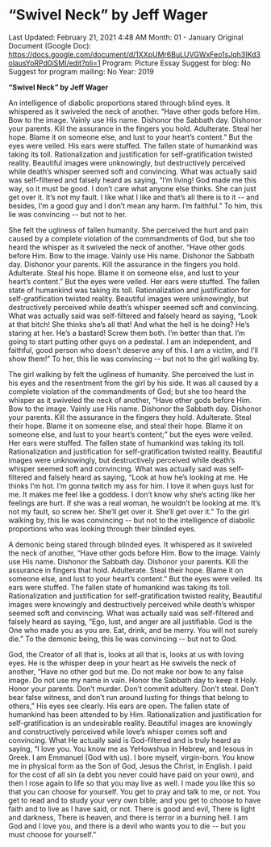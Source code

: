 # “Swivel Neck” by Jeff Wager

Last Updated: February 21, 2021 4:48 AM
Month: 01 - January
Original Document (Google Doc): https://docs.google.com/document/d/1XXpUMr6BuLUVGWxFeo1sJqh3IKd3olausYoRPd0iSMI/edit?pli=1
Program: Picture Essay
Suggest for blog: No
Suggest for program mailing: No
Year: 2019

**“Swivel Neck” by Jeff Wager**

An intelligence of diabolic proportions stared through blind eyes. It whispered as it swiveled the neck of another. “Have other gods before Him. Bow to the image. Vainly use His name. Dishonor the Sabbath day. Dishonor your parents. Kill the assurance in the fingers you hold. Adulterate. Steal her hope. Blame it on someone else, and lust to your heart’s content.” But the eyes were veiled. His ears were stuffed. The fallen state of humankind was taking its toll. Rationalization and justification for self-gratification twisted reality. Beautiful images were unknowingly, but destructively perceived while death’s whisper seemed soft and convincing. What was actually said was self-filtered and falsely heard as saying, “I’m living! God made me this way, so it must be good. I don’t care what anyone else thinks. She can just get over it. It’s not my fault. I like what I like and that’s all there is to it -- and besides, I’m a good guy and I don’t mean any harm. I’m faithful.” To him, this lie was convincing -- but not to her.

She felt the ugliness of fallen humanity. She perceived the hurt and pain caused by a complete violation of the commandments of God, but she too heard the whisper as it swiveled the neck of another. “Have other gods before Him. Bow to the image. Vainly use His name. Dishonor the Sabbath day. Dishonor your parents. Kill the assurance in the fingers you hold. Adulterate. Steal his hope. Blame it on someone else, and lust to your heart’s content.” But the eyes were veiled. Her ears were stuffed. The fallen state of humankind was taking its toll. Rationalization and justification for self-gratification twisted reality. Beautiful images were unknowingly, but destructively perceived while death’s whisper seemed soft and convincing. What was actually said was self-filtered and falsely heard as saying, “Look at that bitch! She thinks she’s all that! And what the hell is he doing? He’s staring at her. He’s a bastard! Screw them both. I’m better than that. I’m going to start putting other guys on a pedestal. I am an independent, and faithful, good person who doesn’t deserve any of this. I am a victim, and I’ll show them!” To her, this lie was convincing -- but not to the girl walking by.

The girl walking by felt the ugliness of humanity. She perceived the lust in his eyes and the resentment from the girl by his side. It was all caused by a complete violation of the commandments of God; but she too heard the whisper as it swiveled the neck of another, “Have other gods before Him. Bow to the image. Vainly use His name. Dishonor the Sabbath day. Dishonor your parents. Kill the assurance in the fingers they hold. Adulterate. Steal their hope. Blame it on someone else, and steal their hope. Blame it on someone else, and lust to your heart’s content;” but the eyes were veiled. Her ears were stuffed. The fallen state of humankind was taking its toll. Rationalization and justification for self-gratification twisted reality. Beautiful images were unknowingly, but destructively perceived while death’s whisper seemed soft and convincing. What was actually said was self-filtered and falsely heard as saying, “Look at how he’s looking at me. He thinks I’m hot. I’m gonna twitch my ass for him. I love it when guys lust for me. It makes me feel like a goddess. I don’t know why she’s acting like her feelings are hurt. If she was a real woman, he wouldn’t be looking at me. It’s not my fault, so screw her. She’ll get over it. She’ll get over it.” To the girl walking by, this lie was convincing -- but not to the intelligence of diabolic proportions who was looking through their blinded eyes.

A demonic being stared through blinded eyes. It whispered as it swiveled the neck of another, “Have other gods before Him. Bow to the image. Vainly use His name. Dishonor the Sabbath day. Dishonor your parents. Kill the assurance in fingers that hold. Adulterate. Steal their hope. Blame it on someone else, and lust to your heart’s content.” But the eyes were veiled. Its ears were stuffed. The fallen state of humankind was taking its toll. Rationalization and justification for self-gratification twisted reality, Beautiful images were knowingly and destructively perceived while death’s whisper seemed soft and convincing. What was actually said was self-filtered and falsely heard as saying, “Ego, lust, and anger are all justifiable. God is the One who made you as you are. Eat, drink, and be merry. You will not surely die.” To the demonic being, this lie was convincing -- but not to God.

God, the Creator of all that is, looks at all that is, looks at us with loving eyes. He is the whisper deep in your heart as He swivels the neck of another, “Have no other god but me. Do not make nor bow to any false image. Do not use my name in vain. Honor the Sabbath day to keep it Holy. Honor your parents. Don’t murder. Don’t commit adultery. Don’t steal. Don’t bear false witness, and don’t run around lusting for things that belong to others,” His eyes see clearly. His ears are open. The fallen state of humankind has been attended to by Him. Rationalization and justification for self-gratification is an undesirable reality. Beautiful images are knowingly and constructively perceived while love’s whisper comes soft and convincing. What He actually said is God-filtered and is truly heard as saying, “I love you. You know me as YeHowshua in Hebrew, and Iesous in Greek. I am Emmanuel (God with us). I bore myself, virgin-born. You know me in physical form as the Son of God, Jesus the Christ, in English. I paid for the cost of all sin (a debt you never could have paid on your own), and then I rose again to life so that you may live as well. I made you like this so that you can choose for yourself. You get to pray and talk to me, or not. You get to read and to study your very own bible; and you get to choose to have faith and to live as I have said, or not. There is good and evil, There is light and darkness, There is heaven, and there is terror in a burning hell. I am God and I love you, and there is a devil who wants you to die -- but you must choose for yourself.”